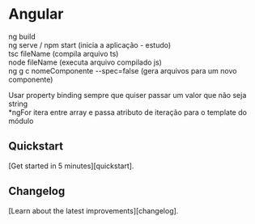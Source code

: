 ﻿# Angular

ng build  
ng serve / npm start (inicia a aplicação - estudo)  
tsc fileName (compila arquivo ts)  
node fileName (executa arquivo compilado js)  
ng g c nomeComponente --spec=false (gera arquivos para um novo componente)  


Usar property binding sempre que quiser passar um valor que não seja string  
*ngFor itera entre array e passa atributo de iteração para o template do módulo  


## Quickstart

[Get started in 5 minutes][quickstart].   


## Changelog

[Learn about the latest improvements][changelog]. 